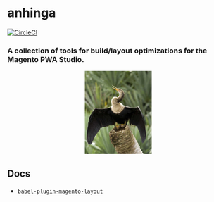 # anhinga

[![CircleCI](https://circleci.com/gh/magento-research/anhinga.svg?style=svg&circle-token=b2943e2d363311e88b089eb37020f2b8e95ce8f4)](https://circleci.com/gh/magento-research/anhinga)

<p align="center">
    <h3> A collection of tools for build/layout optimizations for the Magento PWA Studio.</h3>
</p>
<p align="center">
    <a href="https://en.wikipedia.org/wiki/Anhinga">
        <img src="anhinga.jpg" alt="Water Turkey" width="30%" />
    </a>
</p>

## Docs

* [`babel-plugin-magento-layout`](docs/babel-plugin-magento-layout.md)

